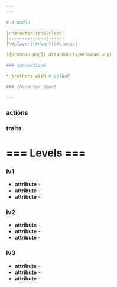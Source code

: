 ```yaml
---
---

# Bromdan

|character|race|class|
|---------|----|-----|
|\#player|\#dwarf|\#cleric|

![Bromdan.png](_attachments/Bromdan.png)

### connections

* brothers with # LoThaR

### character sheet

---
```


### actions

### traits

# === Levels ===

### lv1

* **attribute** - 
* **attribute** - 
* **attribute** - 

### lv2

* **attribute** - 
* **attribute** - 
* **attribute** - 

### lv3

* **attribute** - 
* **attribute** - 
* **attribute** - 
